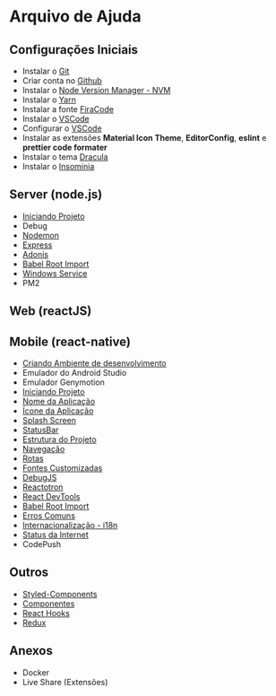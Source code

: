 # Arquivo de Ajuda

## Configurações Iniciais

- Instalar o [Git](https://git-scm.com/)
- Criar conta no [Github](https://github.com)
- Instalar o [Node Version Manager - NVM](/src/nvm.md)
- Instalar o [Yarn](https://yarnpkg.com/en/)
- Instalar a fonte [FiraCode](https://github.com/lucaslimas/resources/tree/master/FiraCode)
- Instalar o [VSCode](https://code.visualstudio.com/)
- Configurar o [VSCode](/src/vscode.md)
- Instalar as extensões **Material Icon Theme**, **EditorConfig**, **eslint** e **prettier code formater**
- Instalar o tema [Dracula](/src/dracula.md)
- Instalar o [Insominia](https://insomnia.rest/)

## Server (node.js)

- [Iniciando Projeto](/src/node_startup.md)
- Debug
- [Nodemon](/src/nodemon.md)
- [Express](/src/node_express.md)
- [Adonis](/src/node_adonis.md)
- [Babel Root Import](/src/mobile/babelrootimport.md)
- [Windows Service](/src/windows_service.md)
- PM2

## Web (reactJS)

## Mobile (react-native)

- [Criando Ambiente de desenvolvimento](https://docs.rocketseat.dev/ambiente-react-native/android/windows)
- Emulador do Android Studio
- Emulador Genymotion
- [Iniciando Projeto](/src/mobile/initial.md)
- [Nome da Aplicação](/src/mobile/displayName.md)
- [Ícone da Aplicação](/src/mobile/appIcon.md)
- [Splash Screen](/src/mobile/splashScreen.md)
- [StatusBar](src/mobile/statusbar.md)
- [Estrutura do Projeto](/src/mobile/struture.md)
- [Navegação](/src/mobile/navigation.md)
- [Rotas](/src/mobile/routes.md)
- [Fontes Customizadas](/src/mobile/customFonts.md)
- [DebugJS](/src/mobile/debugjs.md)
- [Reactotron](/src/mobile/reactotron.md)
- [React DevTools](/src/mobile/devtools.md)
- [Babel Root Import](/src/mobile/babelrootimport.md)
- [Erros Comuns](/src/mobile/commonErrors.md)
- [Internacionalização - i18n](/src/mobile/internationalization.md)
- [Status da Internet](/src/mobile/internetStatus.md)
- CodePush

## Outros

- [Styled-Components](/src/styledComponents.md)
- [Componentes](/src/components.md)
- [React Hooks](/src/reacthooks.md)
- [Redux](/src/redux.md)

## Anexos

- Docker
- Live Share (Extensões)
